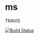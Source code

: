 # ms

TRAVIS

[![Build Status](https://travis-ci.com/Eloypripan/ms.svg?branch=master)](https://travis-ci.com/Eloypripan/ms)


